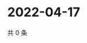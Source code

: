 # 2022-04-17

共 0 条

<!-- BEGIN WEIBO -->
<!-- 最后更新时间 Sun Apr 17 2022 13:14:19 GMT+0800 (China Standard Time) -->

<!-- END WEIBO -->
